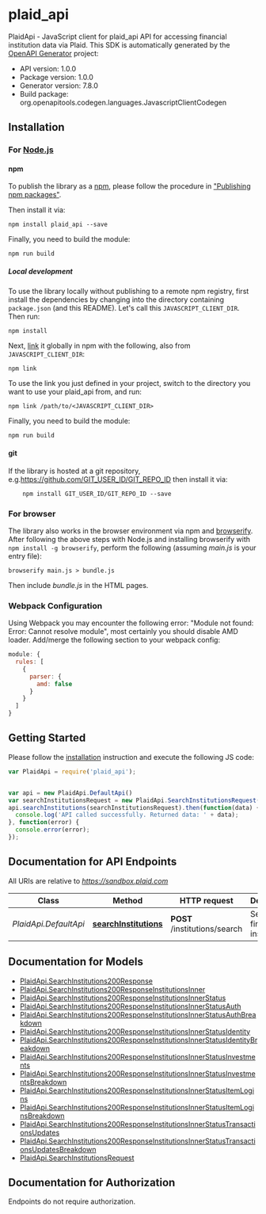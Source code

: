 # plaid_api

PlaidApi - JavaScript client for plaid_api
API for accessing financial institution data via Plaid.
This SDK is automatically generated by the [OpenAPI Generator](https://openapi-generator.tech) project:

- API version: 1.0.0
- Package version: 1.0.0
- Generator version: 7.8.0
- Build package: org.openapitools.codegen.languages.JavascriptClientCodegen

## Installation

### For [Node.js](https://nodejs.org/)

#### npm

To publish the library as a [npm](https://www.npmjs.com/), please follow the procedure in ["Publishing npm packages"](https://docs.npmjs.com/getting-started/publishing-npm-packages).

Then install it via:

```shell
npm install plaid_api --save
```

Finally, you need to build the module:

```shell
npm run build
```

##### Local development

To use the library locally without publishing to a remote npm registry, first install the dependencies by changing into the directory containing `package.json` (and this README). Let's call this `JAVASCRIPT_CLIENT_DIR`. Then run:

```shell
npm install
```

Next, [link](https://docs.npmjs.com/cli/link) it globally in npm with the following, also from `JAVASCRIPT_CLIENT_DIR`:

```shell
npm link
```

To use the link you just defined in your project, switch to the directory you want to use your plaid_api from, and run:

```shell
npm link /path/to/<JAVASCRIPT_CLIENT_DIR>
```

Finally, you need to build the module:

```shell
npm run build
```

#### git

If the library is hosted at a git repository, e.g.https://github.com/GIT_USER_ID/GIT_REPO_ID
then install it via:

```shell
    npm install GIT_USER_ID/GIT_REPO_ID --save
```

### For browser

The library also works in the browser environment via npm and [browserify](http://browserify.org/). After following
the above steps with Node.js and installing browserify with `npm install -g browserify`,
perform the following (assuming *main.js* is your entry file):

```shell
browserify main.js > bundle.js
```

Then include *bundle.js* in the HTML pages.

### Webpack Configuration

Using Webpack you may encounter the following error: "Module not found: Error:
Cannot resolve module", most certainly you should disable AMD loader. Add/merge
the following section to your webpack config:

```javascript
module: {
  rules: [
    {
      parser: {
        amd: false
      }
    }
  ]
}
```

## Getting Started

Please follow the [installation](#installation) instruction and execute the following JS code:

```javascript
var PlaidApi = require('plaid_api');


var api = new PlaidApi.DefaultApi()
var searchInstitutionsRequest = new PlaidApi.SearchInstitutionsRequest(); // {SearchInstitutionsRequest} 
api.searchInstitutions(searchInstitutionsRequest).then(function(data) {
  console.log('API called successfully. Returned data: ' + data);
}, function(error) {
  console.error(error);
});


```

## Documentation for API Endpoints

All URIs are relative to *https://sandbox.plaid.com*

Class | Method | HTTP request | Description
------------ | ------------- | ------------- | -------------
*PlaidApi.DefaultApi* | [**searchInstitutions**](docs/DefaultApi.md#searchInstitutions) | **POST** /institutions/search | Search for financial institutions


## Documentation for Models

 - [PlaidApi.SearchInstitutions200Response](docs/SearchInstitutions200Response.md)
 - [PlaidApi.SearchInstitutions200ResponseInstitutionsInner](docs/SearchInstitutions200ResponseInstitutionsInner.md)
 - [PlaidApi.SearchInstitutions200ResponseInstitutionsInnerStatus](docs/SearchInstitutions200ResponseInstitutionsInnerStatus.md)
 - [PlaidApi.SearchInstitutions200ResponseInstitutionsInnerStatusAuth](docs/SearchInstitutions200ResponseInstitutionsInnerStatusAuth.md)
 - [PlaidApi.SearchInstitutions200ResponseInstitutionsInnerStatusAuthBreakdown](docs/SearchInstitutions200ResponseInstitutionsInnerStatusAuthBreakdown.md)
 - [PlaidApi.SearchInstitutions200ResponseInstitutionsInnerStatusIdentity](docs/SearchInstitutions200ResponseInstitutionsInnerStatusIdentity.md)
 - [PlaidApi.SearchInstitutions200ResponseInstitutionsInnerStatusIdentityBreakdown](docs/SearchInstitutions200ResponseInstitutionsInnerStatusIdentityBreakdown.md)
 - [PlaidApi.SearchInstitutions200ResponseInstitutionsInnerStatusInvestments](docs/SearchInstitutions200ResponseInstitutionsInnerStatusInvestments.md)
 - [PlaidApi.SearchInstitutions200ResponseInstitutionsInnerStatusInvestmentsBreakdown](docs/SearchInstitutions200ResponseInstitutionsInnerStatusInvestmentsBreakdown.md)
 - [PlaidApi.SearchInstitutions200ResponseInstitutionsInnerStatusItemLogins](docs/SearchInstitutions200ResponseInstitutionsInnerStatusItemLogins.md)
 - [PlaidApi.SearchInstitutions200ResponseInstitutionsInnerStatusItemLoginsBreakdown](docs/SearchInstitutions200ResponseInstitutionsInnerStatusItemLoginsBreakdown.md)
 - [PlaidApi.SearchInstitutions200ResponseInstitutionsInnerStatusTransactionsUpdates](docs/SearchInstitutions200ResponseInstitutionsInnerStatusTransactionsUpdates.md)
 - [PlaidApi.SearchInstitutions200ResponseInstitutionsInnerStatusTransactionsUpdatesBreakdown](docs/SearchInstitutions200ResponseInstitutionsInnerStatusTransactionsUpdatesBreakdown.md)
 - [PlaidApi.SearchInstitutionsRequest](docs/SearchInstitutionsRequest.md)


## Documentation for Authorization

Endpoints do not require authorization.

